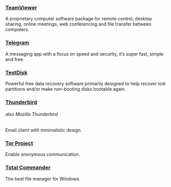 ### [TeamViewer](http://www.teamviewer.com/)

A proprietary computer software package for remote control, desktop sharing, online meetings, web conferencing and file transfer between computers.

### [Telegram](https://desktop.telegram.org/)

A messaging app with a focus on speed and security, it’s super fast, simple and free.

### [TestDisk](http://www.cgsecurity.org/wiki/TestDisk)

Powerful free data recovery software primarily designed to help recover lost partitions and/or make non-booting disks bootable again.

### [Thunderbird](https://www.mozilla.org/en-US/thunderbird/)

###### also Mozilla Thunderbird

Email client with minimalistic design.

### [Tor Project](https://www.torproject.org/)

Enable anonymous communication.

### [Total Commander](https://www.ghisler.com/)

The best file manager for Windows.

